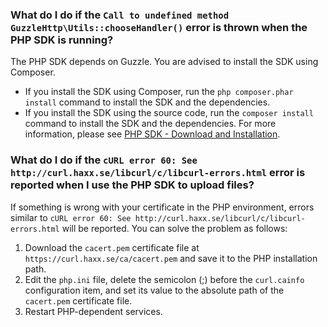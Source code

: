### What do I do if the `Call to undefined method GuzzleHttp\Utils::chooseHandler()` error is thrown when the PHP SDK is running?


The PHP SDK depends on Guzzle. You are advised to install the SDK using Composer.
- If you install the SDK using Composer, run the `php composer.phar install` command to install the SDK and the dependencies.
- If you install the SDK using the source code, run the `composer install` command to install the SDK and the dependencies. For more information, please see [PHP SDK - Download and Installation](https://intl.cloud.tencent.com/document/product/436/12266).


### What do I do if the `cURL error 60: See http://curl.haxx.se/libcurl/c/libcurl-errors.html` error is reported when I use the PHP SDK to upload files?

If something is wrong with your certificate in the PHP environment, errors similar to `cURL error 60: See http://curl.haxx.se/libcurl/c/libcurl-errors.html` will be reported. You can solve the problem as follows:

1. Download the `cacert.pem` certificate file at `https://curl.haxx.se/ca/cacert.pem` and save it to the PHP installation path.
2. Edit the `php.ini` file, delete the semicolon (;) before the `curl.cainfo` configuration item, and set its value to the absolute path of the `cacert.pem` certificate file.
3. Restart PHP-dependent services.

